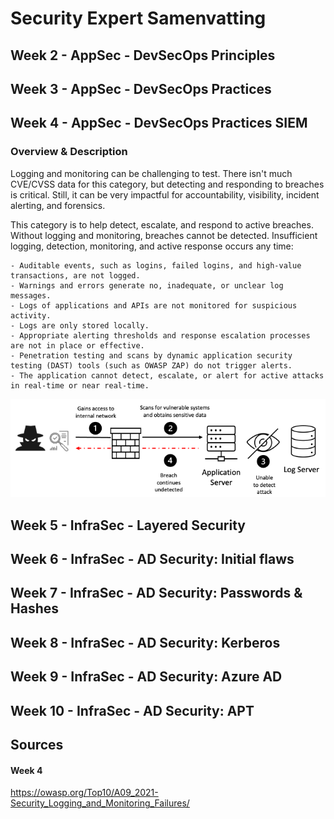 # Security Expert Samenvatting


## Week 2 - AppSec - DevSecOps Principles

## Week 3 - AppSec - DevSecOps Practices

## Week 4 - AppSec - DevSecOps Practices SIEM
### Overview & Description
Logging and monitoring can be challenging to test. There isn't much CVE/CVSS data for this category, but detecting and responding to breaches is critical. Still, it can be very impactful for accountability, visibility, incident alerting, and forensics.

This category is to help detect, escalate, and respond to active breaches. Without logging and monitoring, breaches cannot be detected. Insufficient logging, detection, monitoring, and active response occurs any time:

    - Auditable events, such as logins, failed logins, and high-value transactions, are not logged.
    - Warnings and errors generate no, inadequate, or unclear log messages.
    - Logs of applications and APIs are not monitored for suspicious activity.
    - Logs are only stored locally.
    - Appropriate alerting thresholds and response escalation processes are not in place or effective.
    - Penetration testing and scans by dynamic application security testing (DAST) tools (such as OWASP ZAP) do not trigger alerts.
    - The application cannot detect, escalate, or alert for active attacks in real-time or near real-time.

![overview_photo](./assets/images/intro_picture.png)
## Week 5 - InfraSec - Layered Security

## Week 6 - InfraSec - AD Security: Initial flaws

## Week 7 - InfraSec - AD Security: Passwords & Hashes

## Week 8 - InfraSec - AD Security: Kerberos

## Week 9 - InfraSec - AD Security: Azure AD

## Week 10 - InfraSec - AD Security: APT


## Sources

#### Week 4
https://owasp.org/Top10/A09_2021-Security_Logging_and_Monitoring_Failures/
